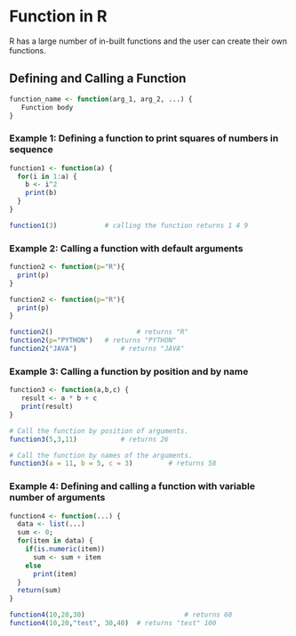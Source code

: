 # Function in R

R has a large number of in-built functions and the user can create their own functions.



## Defining and Calling a Function

```R
function_name <- function(arg_1, arg_2, ...) {
   Function body 
}
```



### Example 1: Defining a function to print squares of numbers in sequence

```R
function1 <- function(a) {
  for(i in 1:a) {
    b <- i^2
    print(b)
  }
}

function1(3)			# calling the function returns 1 4 9
```



### Example 2: Calling a function with default arguments

```R
function2 <- function(p="R"){
  print(p)
}

function2 <- function(p="R"){
  print(p)
}

function2()						# returns "R"
function2(p="PYTHON")	# returns "PYTHON"
function2("JAVA")			# returns "JAVA"
```



### Example 3: Calling a function by position and by name

```R
function3 <- function(a,b,c) {
   result <- a * b + c
   print(result)
}

# Call the function by position of arguments.
function3(5,3,11)			# returns 26

# Call the function by names of the arguments.
function3(a = 11, b = 5, c = 3)			# returns 58
```



### Example 4: Defining and calling a function with variable number of arguments

```R
function4 <- function(...) {
  data <- list(...)
  sum <- 0;
  for(item in data) {
    if(is.numeric(item))
      sum <- sum + item
    else
      print(item)
  }
  return(sum)
}

function4(10,20,30)							# returns 60
function4(10,20,"test", 30,40)	# returns "test" 100

```



